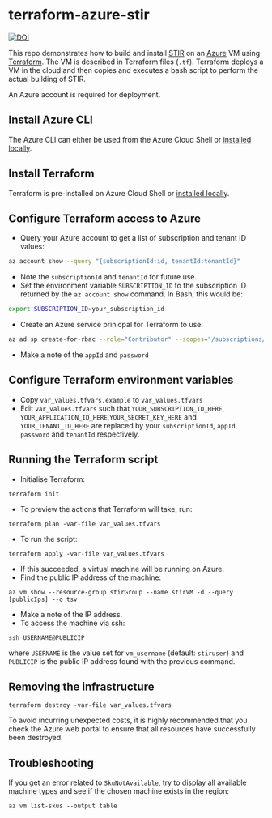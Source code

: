 # terraform-azure-stir
[![DOI](https://zenodo.org/badge/DOI/10.5281/zenodo.1450922.svg)](https://doi.org/10.5281/zenodo.1450922)

This repo demonstrates how to build and install [STIR](https://github.com/UCL/STIR) on an [Azure](https://azure.microsoft.com) VM using [Terraform](https://www.terraform.io/). The VM is described in Terraform files (`.tf`). Terraform deploys a VM in the cloud and then copies and executes a bash script to perform the actual building of STIR. 

An Azure account is required for deployment.

## Install Azure CLI
The Azure CLI can either be used from the Azure Cloud Shell or [installed locally](https://docs.microsoft.com/en-us/cli/azure/install-azure-cli?view=azure-cli-latest). 
## Install Terraform
Terraform is pre-installed on Azure Cloud Shell or [installed locally](https://www.terraform.io/intro/getting-started/install.html).
## Configure Terraform access to Azure
- Query your Azure account to get a list of subscription and tenant ID values:
```bash
az account show --query "{subscriptionId:id, tenantId:tenantId}"
```
- Note the `subscriptionId` and `tenantId` for future use.
- Set the environment variable `SUBSCRIPTION_ID` to the subscription ID returned by the `az account show` command. In Bash, this would be:
```bash
export SUBSCRIPTION_ID=your_subscription_id
```
- Create an Azure service prinicpal for Terraform to use:
```bash
az ad sp create-for-rbac --role="Contributor" --scopes="/subscriptions/${SUBSCRIPTION_ID}"
```
- Make a note of the `appId` and `password`

## Configure Terraform environment variables
- Copy `var_values.tfvars.example` to `var_values.tfvars`
- Edit `var_values.tfvars` such that `YOUR_SUBSCRIPTION_ID_HERE`, `YOUR_APPLICATION_ID_HERE`,`YOUR_SECRET_KEY_HERE` and `YOUR_TENANT_ID_HERE` are replaced by your `subscriptionId`, `appId`, `password` and `tenantId` respectively.

## Running the Terraform script
- Initialise Terraform:
```shell
terraform init
```
- To preview the actions that Terraform will take, run:
```shell
terraform plan -var-file var_values.tfvars
```
- To run the script:
```shell 
terraform apply -var-file var_values.tfvars
```
- If this succeeded, a virtual machine will be running on Azure.
- Find the public IP address of the machine:
```shell
az vm show --resource-group stirGroup --name stirVM -d --query [publicIps] --o tsv
```
- Make a note of the IP address.
- To access the machine via ssh:
```shell
ssh USERNAME@PUBLICIP
```
where `USERNAME` is the value set for `vm_username` (default: `stiruser`) and `PUBLICIP` is the public IP address found with the previous command.

## Removing the infrastructure
```shell
terraform destroy -var-file var_values.tfvars
```
To avoid incurring unexpected costs, it is highly recommended that you check the Azure web portal to ensure that all resources have successfully been destroyed.

## Troubleshooting
If you get an error related to `SkuNotAvailable`, try to display all available machine types and see if the chosen machine exists in the region:
```
az vm list-skus --output table
```
